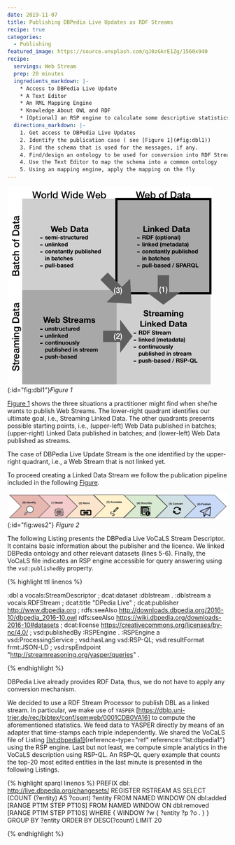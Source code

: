 ```yaml
---
date: 2019-11-07
title: Publishing DBPedia Live Updates as RDF Streams
recipe: true
categories:
  - Publishing
featured_image: https://source.unsplash.com/qJ0zGkrE1Zg/1560x940
recipe:
  servings: Web Stream
  prep: 20 minutes
  ingredients_markdown: |-
    * Access to DBPedia Live Update
    * A Text Editor 
    * An RML Mapping Engine
    * Knowledge About OWL and RDF
    * [Optional] an RSP engine to calculate some descriptive statistics
  directions_markdown: |-
    1. Get access to DBPedia Live Updates
    2. Identify the publication case ( see [Figure 1](#fig:dbl1))
    3. Find the schema that is used for the messages, if any.
    4. Find/design an ontology to be used for conversion into RDF Stream
    4. Use the Text Editor to map the schema into a common ontology
    5. Using an mapping engine, apply the mapping on the fly
---
```


![fig:dbl1](/images/dbl1.png "Figure 1"){:id="fig:dbl1"}*Figure 1*

[Figure 1](#fig:dbl1) shows the three situations a practitioner might find when she/he wants to publish Web Streams. The lower-right quadrant identifies our ultimate goal, i.e., Streaming Linked Data. The other quadrants presents possible starting points, i.e., (upper-left) Web Data published in batches; (upper-right) Linked Data published in batches; and (lower-left) Web Data published as streams. 

The case of DBPedia Live Update Stream is the one identified by the upper-right quadrant, i.e., a Web Stream that is not linked yet.

To proceed creating a Linked Data Stream we follow the publication pipeline included in the following [Figure](#fig:wes2).

![fig:wes2](/images/lifecycleragab.jpg){:id="fig:wes2"}
*Figure 2*

The following Listing presents the DBPedia Live VoCaLS Stream
Descriptor. It contains basic information about the publisher and the
licence. We linked DBPedia ontology and other relevant datasets (lines
5-6). Finally, the VoCaLS file indicates an RSP engine accessible for
query answering using the `vsd:publishedBy` property.

{% highlight ttl linenos %}

:dbl a vocals:StreamDescriptor ; dcat:dataset :dblstream  .
:dblstream a vocals:RDFStream ;
 dcat:title "DPedia Live" ; dcat:publisher <http://www.dbpedia.org> ;
 rdfs:seeAlso <http://downloads.dbpedia.org/2016-10/dbpedia_2016-10.owl>
 rdfs:seeAlso <https://wiki.dbpedia.org/downloads-2016-10#datasets> ;
 dcat:license <https://creativecommons.org/licenses/by-nc/4.0/> ;
 vsd:publishedBy :RSPEngine .
:RSPEngine a vsd:ProcessingService ; 
    vsd:hasLang vsd:RSP-QL;
    vsd:resultFormat frmt:JSON-LD ; 
    vsd:rspEndpoint "http://streamreasoning.org/yasper/queries" .

{% endhighlight %}


DBPedia Live already provides RDF Data, thus, we do not have to apply
any conversion mechanism.

We decided to use a RDF Stream Processor to publish DBL as a linked
stream. In particular, we make use of
`YASPER` [https://dblp.uni-trier.de/rec/bibtex/conf/semweb/0001CDB0VA16] to compute the aforementioned
statistics. We feed data to YASPER directly by means of an adapter that
time-stamps each triple independently. We shared the VoCaLS file of
Listing [\[lst:dbpedia1\]](#lst:dbpedia1){reference-type="ref"
reference="lst:dbpedia1"} using the RSP engine. Last but not least, we
compute simple analytics in the VoCaLS description using RSP-QL. An
RSP-QL query example that counts the top-20 most edited entities in the
last minute is presented in the following Listings.

{% highlight sparql linenos %}
PREFIX dbl: <http://live.dbpedia.org/changesets/>
REGISTER RSTREAM <top20MosteditedEntities> AS
SELECT (COUNT (?entity) AS ?count) ?entity
FROM NAMED WINDOW <wa> ON dbl:added [RANGE PT1M STEP PT10S]
FROM NAMED WINDOW <wr> ON dbl:removed [RANGE PT1M STEP PT10S]
WHERE { WINDOW ?w { ?entity ?p ?o . } }
GROUP BY ?entity ORDER BY DESC(?count) LIMIT 20

{% endhighlight %}